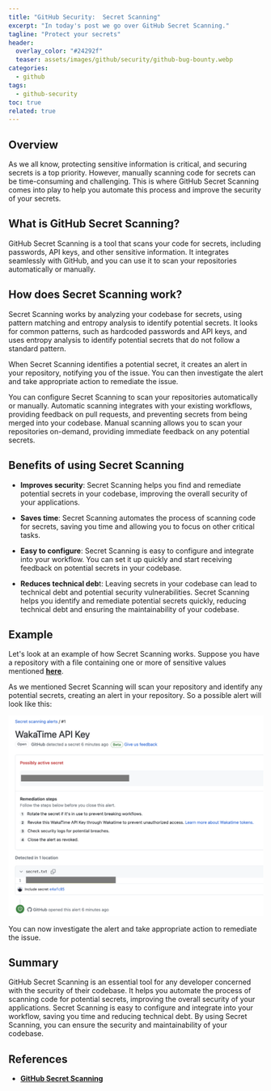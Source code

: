 ```yaml
---
title: "GitHub Security:  Secret Scanning"
excerpt: "In today's post we go over GitHub Secret Scanning."
tagline: "Protect your secrets"
header:
  overlay_color: "#24292f"
  teaser: assets/images/github/security/github-bug-bounty.webp
categories:
  - github
tags:
  - github-security
toc: true
related: true
---
```


## Overview

As we all know, protecting sensitive information is critical, and securing secrets is a top priority. However, manually scanning code for secrets can be time-consuming and challenging. This is where GitHub Secret Scanning comes into play to help you automate this process and improve the security of your secrets.

## What is GitHub Secret Scanning?

GitHub Secret Scanning is a tool that scans your code for secrets, including passwords, API keys, and other sensitive information. It integrates seamlessly with GitHub, and you can use it to scan your repositories automatically or manually.

## How does Secret Scanning work?

Secret Scanning works by analyzing your codebase for secrets, using pattern matching and entropy analysis to identify potential secrets. It looks for common patterns, such as hardcoded passwords and API keys, and uses entropy analysis to identify potential secrets that do not follow a standard pattern.

When Secret Scanning identifies a potential secret, it creates an alert in your repository, notifying you of the issue. You can then investigate the alert and take appropriate action to remediate the issue.

You can configure Secret Scanning to scan your repositories automatically or manually. Automatic scanning integrates with your existing workflows, providing feedback on pull requests, and preventing secrets from being merged into your codebase. Manual scanning allows you to scan your repositories on-demand, providing immediate feedback on any potential secrets.

## Benefits of using Secret Scanning

- **Improves security**: Secret Scanning helps you find and remediate potential secrets in your codebase, improving the overall security of your applications.

- **Saves time**: Secret Scanning automates the process of scanning code for secrets, saving you time and allowing you to focus on other critical tasks.

- **Easy to configure**: Secret Scanning is easy to configure and integrate into your workflow. You can set it up quickly and start receiving feedback on potential secrets in your codebase.

- **Reduces technical deb**t: Leaving secrets in your codebase can lead to technical debt and potential security vulnerabilities. Secret Scanning helps you identify and remediate potential secrets quickly, reducing technical debt and ensuring the maintainability of your codebase.

## Example

Let's look at an example of how Secret Scanning works. Suppose you have a repository with a file containing one or more of sensitive values mentioned [**here**](https://docs.github.com/en/code-security/secret-scanning/secret-scanning-patterns).

As we mentioned Secret Scanning will scan your repository and identify any potential secrets, creating an alert in your repository. So a possible alert will look like this:

![secret-scanning](/assets/images/github/security/secret-scanning.webp)

You can now investigate the alert and take appropriate action to remediate the issue.

## Summary

GitHub Secret Scanning is an essential tool for any developer concerned with the security of their codebase. It helps you automate the process of scanning code for potential secrets, improving the overall security of your applications. Secret Scanning is easy to configure and integrate into your workflow, saving you time and reducing technical debt. By using Secret Scanning, you can ensure the security and maintainability of your codebase.

## References

- [**GitHub Secret Scanning**](https://docs.github.com/en/code-security/secret-scanning)
